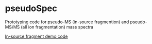 # pseudoSpec

Prototyping code for pseudo-MS (in-source fragmention) and pseudo-MS/MS (all ion fragmentation) mass spectra

[In-source fragment demo code](http://htmlpreview.github.io/?https://github.com/gggraca/pseudoSpec/blob/main/ISF.html])
